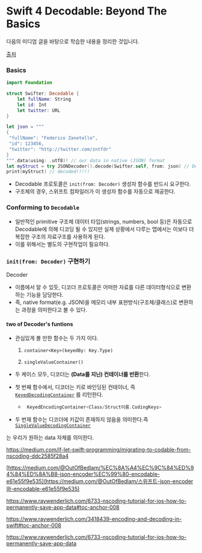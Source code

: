 # Swift 4 Decodable: Beyond The Basics

다음의 미디엄 글을 바탕으로 학습한 내용을 정리한 것입니다.

[출처](https://medium.com/swiftly-swift/swift-4-decodable-beyond-the-basics-990cc48b7375)



### Basics

```swift
import Foundation

struct Swifter: Decodable {
    let fullName: String
    let id: Int
    let twitter: URL
}

let json = """
{
 "fullName": "Federico Zanetello",
 "id": 123456,
 "twitter": "http://twitter.com/zntfdr"
}
""".data(using: .utf8)! // our data in native (JSON) format
let myStruct = try JSONDecoder().decode(Swifter.self, from: json) // Decoding our data
print(myStruct) // decoded!!!!!
```

- Decodable 프로토콜은 `init(from: Decoder)` 생성자 함수를 반드시 요구한다. 
- 구조체의 경우, 스위프트 컴파일러가 이 생성자 함수를 자동으로 제공한다.





### Conforming to `Decodable`

- 일반적인 primitive 구조체 데이터 타입(strings, numbers, bool 등)은 자동으로 Decodable에 의해 디코딩 될 수 있지만 실제 상황에서 다루는 앱에서는 이보다 더 복잡한 구조의 자료구조를 사용하게 된다. 
- 이를 위해서는 별도의 구현작업이 필요하다.



### `init(from: Decoder)` 구현하기

Decoder

- 이름에서 알 수 있듯, 디코더 프로토콜은 어떠한 자료를 다른 데이터형식으로 변환하는 기능을 담당한다. 
- 즉, native format(e.g. JSON)을 메모리 내부 표현방식(구조체/클래스)로 변환하는 과정을 의미한다고 볼 수 있다.



#### two of Decoder's funtions

- 관심있게 볼 만한 함수는 두 가지 이다.

  1) `container<Key>(keyedBy: Key.Type)`

  2) `singleValueContainer()`

- 두 케이스 모두, 디코더는 **(Data를 지닌) 컨테이너를 반환**한다.

- 첫 번째 함수에서, 디코더는 키로 바인딩된 컨테이너, 즉 [`KeyedDecodingContainer`](https://developer.apple.com/documentation/swift/keyeddecodingcontainer) 를 리턴한다.

  - ```swift
     KeyedEncodingContainer<Class/Struct이름.CodingKeys>
    ```

- 두 번재 함수는 디코더에 키값이 존재하지 않음을 의미한다.즉 [`SingleValueDecodingContainer`](https://developer.apple.com/documentation/swift/singlevaluedecodingcontainer)

는 우리가 원하는 data 자체를 의미한다.





https://medium.com/if-let-swift-programming/migrating-to-codable-from-nscoding-ddc2585f28a4

[https://medium.com/@OutOfBedlam/%EC%8A%A4%EC%9C%84%ED%94%84%ED%8A%B8-json-encoder%EC%99%80-encodable-e61e55f9e535](https://medium.com/@OutOfBedlam/스위프트-json-encoder와-encodable-e61e55f9e535)

https://www.raywenderlich.com/6733-nscoding-tutorial-for-ios-how-to-permanently-save-app-data#toc-anchor-008

https://www.raywenderlich.com/3418439-encoding-and-decoding-in-swift#toc-anchor-008

https://www.raywenderlich.com/6733-nscoding-tutorial-for-ios-how-to-permanently-save-app-data

